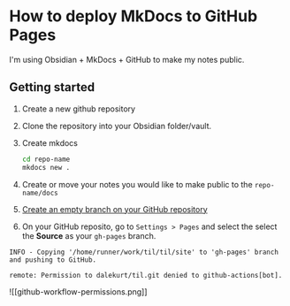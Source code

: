 # How to deploy MkDocs to GitHub Pages

I'm using Obsidian + MkDocs + GitHub to make my notes public. 

## Getting started

1. Create a new github repository
2. Clone the repository into your Obsidian folder/vault.
3. Create mkdocs
	```bash
	cd repo-name
	mkdocs new .
	```
	
4. Create or move your notes you would like to make public to the `repo-name/docs`
5. [Create an empty branch on your GitHub repository](../git/create-empty-branch-on-github.md) 
6. On your GitHub reposito, go to `Settings > Pages` and select the select the **Source** as your `gh-pages` branch.

```
INFO - Copying '/home/runner/work/til/til/site' to 'gh-pages' branch and pushing to GitHub.

remote: Permission to dalekurt/til.git denied to github-actions[bot].
```

![[github-workflow-permissions.png]]
